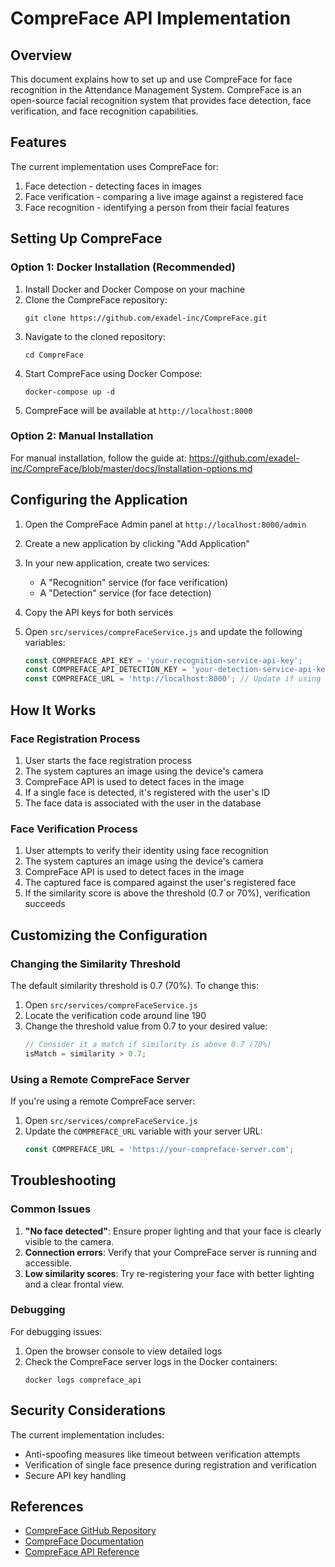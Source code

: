 # CompreFace API Implementation

## Overview

This document explains how to set up and use CompreFace for face recognition in the Attendance Management System. CompreFace is an open-source facial recognition system that provides face detection, face verification, and face recognition capabilities.

## Features

The current implementation uses CompreFace for:

1. Face detection - detecting faces in images
2. Face verification - comparing a live image against a registered face
3. Face recognition - identifying a person from their facial features

## Setting Up CompreFace

### Option 1: Docker Installation (Recommended)

1. Install Docker and Docker Compose on your machine
2. Clone the CompreFace repository:
   ```
   git clone https://github.com/exadel-inc/CompreFace.git
   ```
3. Navigate to the cloned repository:
   ```
   cd CompreFace
   ```
4. Start CompreFace using Docker Compose:
   ```
   docker-compose up -d
   ```
5. CompreFace will be available at `http://localhost:8000`

### Option 2: Manual Installation

For manual installation, follow the guide at: https://github.com/exadel-inc/CompreFace/blob/master/docs/Installation-options.md

## Configuring the Application

1. Open the CompreFace Admin panel at `http://localhost:8000/admin`
2. Create a new application by clicking "Add Application"
3. In your new application, create two services:
   - A "Recognition" service (for face verification)
   - A "Detection" service (for face detection)
4. Copy the API keys for both services

5. Open `src/services/compreFaceService.js` and update the following variables:
   ```javascript
   const COMPREFACE_API_KEY = 'your-recognition-service-api-key';
   const COMPREFACE_API_DETECTION_KEY = 'your-detection-service-api-key';
   const COMPREFACE_URL = 'http://localhost:8000'; // Update if using a different URL
   ```

## How It Works

### Face Registration Process

1. User starts the face registration process
2. The system captures an image using the device's camera
3. CompreFace API is used to detect faces in the image
4. If a single face is detected, it's registered with the user's ID
5. The face data is associated with the user in the database

### Face Verification Process

1. User attempts to verify their identity using face recognition
2. The system captures an image using the device's camera
3. CompreFace API is used to detect faces in the image
4. The captured face is compared against the user's registered face
5. If the similarity score is above the threshold (0.7 or 70%), verification succeeds

## Customizing the Configuration

### Changing the Similarity Threshold

The default similarity threshold is 0.7 (70%). To change this:

1. Open `src/services/compreFaceService.js`
2. Locate the verification code around line 190
3. Change the threshold value from 0.7 to your desired value:
   ```javascript
   // Consider it a match if similarity is above 0.7 (70%)
   isMatch = similarity > 0.7;
   ```

### Using a Remote CompreFace Server

If you're using a remote CompreFace server:

1. Open `src/services/compreFaceService.js`
2. Update the `COMPREFACE_URL` variable with your server URL:
   ```javascript
   const COMPREFACE_URL = 'https://your-compreface-server.com';
   ```

## Troubleshooting

### Common Issues

1. **"No face detected"**: Ensure proper lighting and that your face is clearly visible to the camera.
2. **Connection errors**: Verify that your CompreFace server is running and accessible.
3. **Low similarity scores**: Try re-registering your face with better lighting and a clear frontal view.

### Debugging

For debugging issues:

1. Open the browser console to view detailed logs
2. Check the CompreFace server logs in the Docker containers:
   ```
   docker logs compreface_api
   ```

## Security Considerations

The current implementation includes:
- Anti-spoofing measures like timeout between verification attempts
- Verification of single face presence during registration and verification
- Secure API key handling

## References

- [CompreFace GitHub Repository](https://github.com/exadel-inc/CompreFace)
- [CompreFace Documentation](https://github.com/exadel-inc/CompreFace/tree/master/docs)
- [CompreFace API Reference](https://github.com/exadel-inc/CompreFace/blob/master/docs/Rest-API-description.md) 
